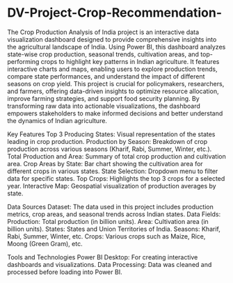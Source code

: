 # DV-Project-Crop-Recommendation-

The Crop Production Analysis of India project is an interactive data visualization dashboard designed to provide comprehensive insights into the agricultural landscape of India. Using Power BI, this dashboard analyzes state-wise crop production, seasonal trends, cultivation areas, and top-performing crops to highlight key patterns in Indian agriculture. It features interactive charts and maps, enabling users to explore production trends, compare state performances, and understand the impact of different seasons on crop yield. This project is crucial for policymakers, researchers, and farmers, offering data-driven insights to optimize resource allocation, improve farming strategies, and support food security planning. By transforming raw data into actionable visualizations, the dashboard empowers stakeholders to make informed decisions and better understand the dynamics of Indian agriculture.

Key Features
Top 3 Producing States: Visual representation of the states leading in crop production.
Production by Season: Breakdown of crop production across various seasons (Kharif, Rabi, Summer, Winter, etc.).
Total Production and Area: Summary of total crop production and cultivation area.
Crop Areas by State: Bar chart showing the cultivation area for different crops in various states.
State Selection: Dropdown menu to filter data for specific states.
Top Crops: Highlights the top 3 crops for a selected year.
Interactive Map: Geospatial visualization of production averages by state.

Data Sources
Dataset: The data used in this project includes production metrics, crop areas, and seasonal trends across Indian states.
Data Fields:
Production: Total production (in billion units).
Area: Cultivation area (in billion units).
States: States and Union Territories of India.
Seasons: Kharif, Rabi, Summer, Winter, etc.
Crops: Various crops such as Maize, Rice, Moong (Green Gram), etc.

Tools and Technologies
Power BI Desktop: For creating interactive dashboards and visualizations.
Data Processing: Data was cleaned and processed before loading into Power BI.
